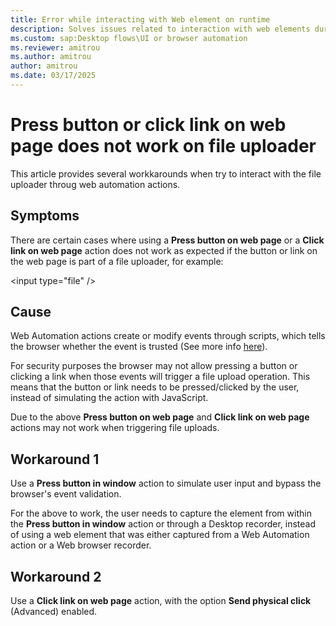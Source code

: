 ```yaml
---
title: Error while interacting with Web element on runtime
description: Solves issues related to interaction with web elements during runtime.
ms.custom: sap:Desktop flows\UI or browser automation
ms.reviewer: amitrou
ms.author: amitrou
author: amitrou
ms.date: 03/17/2025
---
```


# Press button or click link on web page does not work on file uploader

This article provides several workkarounds when try to interact with the file uploader throug web automation actions.

## Symptoms

There are certain cases where using a **Press button on web page** or a **Click link on web page** action does not work as expected if the button or link on the web page is part of a file uploader, for example:

<SPAN style="font-size: 14px;font-style: normal;font-weight: 400">&lt;input type="file" /&gt;</SPAN>

## Cause

Web Automation actions create or modify events through scripts, which tells the browser whether the event is trusted (See more info [here](https://developer.mozilla.org/en-US/docs/Web/API/Event/isTrusted)).

For security purposes the browser may not allow pressing a button or clicking a link when those events will trigger a file upload operation.  This means that the button or link needs to be pressed/clicked by the user, instead of simulating the action with JavaScript.

Due to the above **Press button on web page** and **Click link on web page** actions may not work when triggering file uploads.

## Workaround 1

Use a **Press button in window** action to simulate user input and bypass the browser's event validation.

For the above to work, the user needs to capture the element from within the **Press button in window** action or through a Desktop recorder, instead of using a web element that was either captured from a Web Automation action or a Web browser recorder.

## Workaround 2

Use a **Click link on web page** action, with the option **Send physical click** (Advanced) enabled.

